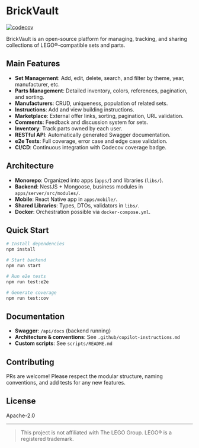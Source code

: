 # BrickVault

[![codecov](https://codecov.io/gh/CrokNoks/brickvault/branch/main/graph/badge.svg)](https://codecov.io/gh/CrokNoks/brickvault)

BrickVault is an open-source platform for managing, tracking, and sharing collections of LEGO®-compatible sets and parts.

## Main Features

- **Set Management**: Add, edit, delete, search, and filter by theme, year, manufacturer, etc.
- **Parts Management**: Detailed inventory, colors, references, pagination, and sorting.
- **Manufacturers**: CRUD, uniqueness, population of related sets.
- **Instructions**: Add and view building instructions.
- **Marketplace**: External offer links, sorting, pagination, URL validation.
- **Comments**: Feedback and discussion system for sets.
- **Inventory**: Track parts owned by each user.
- **RESTful API**: Automatically generated Swagger documentation.
- **e2e Tests**: Full coverage, error case and edge case validation.
- **CI/CD**: Continuous integration with Codecov coverage badge.

## Architecture

- **Monorepo**: Organized into apps (`apps/`) and libraries (`libs/`).
- **Backend**: NestJS + Mongoose, business modules in `apps/server/src/modules/`.
- **Mobile**: React Native app in `apps/mobile/`.
- **Shared Libraries**: Types, DTOs, validators in `libs/`.
- **Docker**: Orchestration possible via `docker-compose.yml`.

## Quick Start

```bash
# Install dependencies
npm install

# Start backend
npm run start

# Run e2e tests
npm run test:e2e

# Generate coverage
npm run test:cov
```

## Documentation

- **Swagger**: `/api/docs` (backend running)
- **Architecture & conventions**: See `.github/copilot-instructions.md`
- **Custom scripts**: See `scripts/README.md`

## Contributing

PRs are welcome! Please respect the modular structure, naming conventions, and add tests for any new features.

## License

Apache-2.0

---

> This project is not affiliated with The LEGO Group. LEGO® is a registered trademark.
